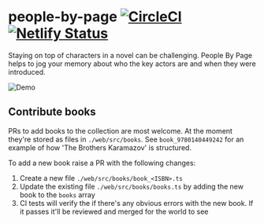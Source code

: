 # people-by-page [![CircleCI](https://circleci.com/gh/kunal-mandalia/people-by-page.svg?style=svg&circle-token=3766e40b284b462514fe026606b7a1bf2f400a06)](https://circleci.com/gh/kunal-mandalia/people-by-page) [![Netlify Status](https://api.netlify.com/api/v1/badges/723555fc-1a13-499d-8b84-93a536ac1b05/deploy-status)](https://app.netlify.com/sites/lucid-wing-7c116e/deploys)

Staying on top of characters in a novel can be challenging. People By Page helps to jog your memory about who the key actors are and when they were introduced.

![Demo](./docs/demo-video.gif)


## Contribute books

PRs to add books to the collection are most welcome. At the moment they're stored as files in `./web/src/books`. See `book_9780140449242` for an example of how 'The Brothers Karamazov' is structured.

To add a new book raise a PR with the following changes:
1. Create a new file `./web/src/books/book_<ISBN>.ts`
2. Update the existing file `./web/src/books/books.ts` by adding the new book to the `books` array
3. CI tests will verify the if there's any obvious errors with the new book. If it passes it'll be reviewed and merged for the world to see
